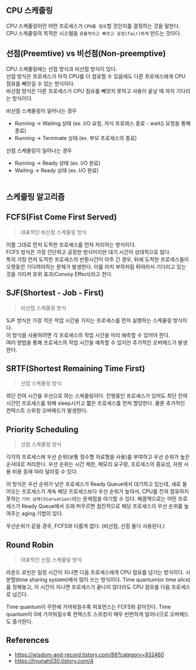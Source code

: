 ## CPU 스케줄링
CPU 스케줄링이란 어떤 프로세스가 `CPU를 점유`할 것인지를 결정하는 것을 말한다.<br>
CPU 스케줄링의 목적은 시스템을 `효율적이고 빠르고 공정(fair)하게` 만드는 것이다.

## 선점(Preemtive) vs 비선점(Non-preemptive)
CPU 스케줄링에는 선점 방식과 비선점 방식이 있다.<br>
선점 방식은 프로세스가 아직 CPU를 더 점유할 수 있음에도 다른 프로세스에게 CPU 점유를 빼앗길 수 있는 방식이다.<br>
비선점 방식은 다른 프로세스가 CPU 점유를 빼앗지 못하고 사용이 끝날 때 까지 기다리는 방식이다. <br>

비선점 스케줄링이 일어나는 경우
* Running -> Waiting 상태 (ex. I/O 요청, 자식 프로레스 종료 - wait() 요청을 통해 종료)
* Running -> Terminate 상태 (ex. 부모 프로세스의 종료)

선점 스케줄링이 일어나는 경우
* Running -> Ready 상태 (ex. I/O 완료)
* Waiting -> Ready 상태 (ex. I/O 완료)
<br><br>

## 스케줄링 알고리즘
## FCFS(Fist Come First Served)
> 대표적인 비선점 스케줄링 방식

이름 그대로 먼저 도착한 프로세스를 먼저 처리하는 방식이다.<br> 
FCFS 방식은 가장 간단하고 공정한 방식이지만 대기 시간이 상대적으로 많다.<br> 
특히 가장 먼저 도착한 프로세스의 반환시간이 아주 긴 경우, 
뒤에 도착한 프로세스들이 오랫동안 기다려야하는 문제가 발생한다.
이를 마치 부하처럼 뒤따라서 기다리고 있는 것을 가리켜 호위 효과(Convoy Effect)라고 한다.

## SJF(Shortest - Job - First)
> 비선점 스케줄링 방식

SJF 방식은 가장 적은 작업 시간을 가지는 프로세스를 먼저 실행하는 스케줄링 방식이다.<br> 
이 방식을 사용하려면 각 프로세스의 작업 시간을 미리 예측할 수 있어야 한다.<br> 
여러 방법을 통해 프로세스의 작업 시간을 예측할 수 있지만 추가적인 오버헤드가 발생한다.<br> 

## SRTF(Shortest Remaining Time First)
> 선점 스케줄링 방식

최단 잔여 시간을 우선으로 하는 스케줄링이다.
진행중인 프로세스가 있어도 최단 잔여시간인 프로세스를 위해 sleep시키고 짧은 프로세스를 먼저 할당한다.
물론 추가적인 컨텍스트 스위칭 오버헤드가 발생한다.

## Priority Scheduling
> 선점 스케줄링 방식

각각의 프로세스에 우선 순위(보통 정수형 자료형을 사용)를 부여하고 우선 순위가 높은 순서대로 처리한다.
우선 순위는 시간 제한, 메모리 요구량, 프로세스의 중요성, 자원 사용 비용 등에 따라 달라질 수 있다.

이 방식은 우선 순위가 낮은 프로세스가 Ready Queue에서 대기하고 있는데, 새로 들어오는 프로세스가 계속 해당 프로세스보다
우선 순위가 높아서, CPU를 전혀 점유하지 못하는 `기아 상태(Starvation)`라는 문제점을 야기할 수 있다.
해결책으로는 어떤 프로세스가 Ready Queue에서 오래 머무르면 점진적으로 해당 프로세스의 우선 순위를 높여주는 aging 기법이 있다.

우선순위가 같을 경우, FCFS와 다를게 없다. (비선점, 선점 둘다 사용된다.)

## Round Robin
> 대표적인 선점 스케줄링 방식

라운드 로빈은 일정 시간이 지나면 다음 프로세스에게 CPU 점유를 넘기는 방식이다.
시분할(time sharing system)에서 많이 쓰는 방식이다. Time quantum(or time slice)를 정해놓고,
이 시간이 지나면 프로세스가 끝나지 않더라도 CPU 점유를 다음 프로세스로 넘긴다.

Time quantum이 무한에 가까워질수록 퍼포먼스는 FCFS와 같아진다.
Time quantum이 0에 가까워질수록 컨텍스트 스위칭이 매우 빈번하게 일어나므로 오버헤드도 증가한다.

## References
* https://wisdom-and-record.tistory.com/86?category=932460
* https://hyunah030.tistory.com/4
